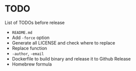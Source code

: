 # TODO

List of TODOs before release

- `README.md`
- Add `-force` option
- Generate all LICENSE and check where to replace
- Replace function
- `-author`, `-email`
- Dockerfile to build binary and release it to Github Release
- Homebrew formula
